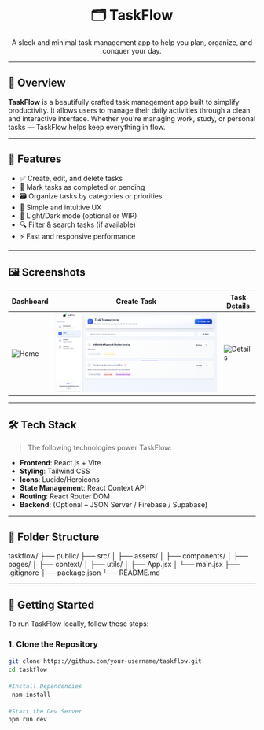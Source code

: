 <h1 align="center">🗂️ TaskFlow</h1>

<p align="center">
  A sleek and minimal task management app to help you plan, organize, and conquer your day.
</p>

---

## 📌 Overview

**TaskFlow** is a beautifully crafted task management app built to simplify productivity. It allows users to manage their daily activities through a clean and interactive interface. Whether you're managing work, study, or personal tasks — TaskFlow helps keep everything in flow.

---

## 🚀 Features

- ✅ Create, edit, and delete tasks
- 📌 Mark tasks as completed or pending
- 🗃️ Organize tasks by categories or priorities
- 🧠 Simple and intuitive UX
- 🌙 Light/Dark mode (optional or WIP)
- 🔍 Filter & search tasks (if available)
- ⚡ Fast and responsive performance

---

## 🖼️ Screenshots

| Dashboard | Create Task | Task Details |
|-----------|-------------|--------------|
| ![Home](./screenshot/home.png) | ![Create](./screenshots/tasks.png) | ![Details](./screenshot/projects.png) |

---

## 🛠️ Tech Stack

> The following technologies power TaskFlow:

- **Frontend**: React.js + Vite
- **Styling**: Tailwind CSS
- **Icons**: Lucide/Heroicons
- **State Management**: React Context API
- **Routing**: React Router DOM
- **Backend**: (Optional – JSON Server / Firebase / Supabase)

---

## 📁 Folder Structure

taskflow/
├── public/
├── src/
│ ├── assets/
│ ├── components/
│ ├── pages/
│ ├── context/
│ ├── utils/
│ ├── App.jsx
│ └── main.jsx
├── .gitignore
├── package.json
└── README.md


---

## 🧪 Getting Started

To run TaskFlow locally, follow these steps:

### 1. Clone the Repository

```bash
git clone https://github.com/your-username/taskflow.git
cd taskflow

#Install Dependencies
 npm install

#Start the Dev Server
npm run dev
